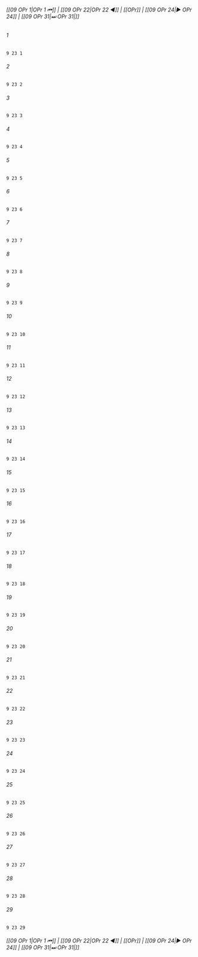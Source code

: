 
###### [[09 OPr 1|OPr 1 ⏮]] | [[09 OPr 22|OPr 22 ◀]] | [[OPr]] | [[09 OPr 24|▶ OPr 24]] | [[09 OPr 31|⏭ OPr 31|]]

###### 1
``` verse
9 23 1 
```
###### 2
``` verse
9 23 2 
```
###### 3
``` verse
9 23 3 
```
###### 4
``` verse
9 23 4 
```
###### 5
``` verse
9 23 5 
```
###### 6
``` verse
9 23 6 
```
###### 7
``` verse
9 23 7 
```
###### 8
``` verse
9 23 8 
```
###### 9
``` verse
9 23 9 
```
###### 10
``` verse
9 23 10 
```
###### 11
``` verse
9 23 11 
```
###### 12
``` verse
9 23 12 
```
###### 13
``` verse
9 23 13 
```
###### 14
``` verse
9 23 14 
```
###### 15
``` verse
9 23 15 
```
###### 16
``` verse
9 23 16 
```
###### 17
``` verse
9 23 17 
```
###### 18
``` verse
9 23 18 
```
###### 19
``` verse
9 23 19 
```
###### 20
``` verse
9 23 20 
```
###### 21
``` verse
9 23 21 
```
###### 22
``` verse
9 23 22 
```
###### 23
``` verse
9 23 23 
```
###### 24
``` verse
9 23 24 
```
###### 25
``` verse
9 23 25 
```
###### 26
``` verse
9 23 26 
```
###### 27
``` verse
9 23 27 
```
###### 28
``` verse
9 23 28 
```
###### 29
``` verse
9 23 29 
```

###### [[09 OPr 1|OPr 1 ⏮]] | [[09 OPr 22|OPr 22 ◀]] | [[OPr]] | [[09 OPr 24|▶ OPr 24]] | [[09 OPr 31|⏭ OPr 31|]]

